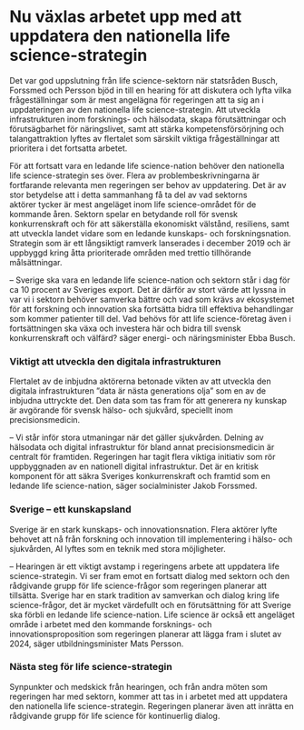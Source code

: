 # Nu växlas arbetet upp med att uppdatera den nationella life science-strategin

Det var god uppslutning från life science\-sektorn när statsråden Busch, Forssmed och Persson bjöd in till en hearing för att diskutera och lyfta vilka frågeställningar som är mest angelägna för regeringen att ta sig an i uppdateringen av den nationella life science\-strategin. Att utveckla infrastrukturen inom forsknings\- och hälsodata, skapa förutsättningar och förutsägbarhet för näringslivet, samt att stärka kompetensförsörjning och talangattraktion lyftes av flertalet som särskilt viktiga frågeställningar att prioritera i det fortsatta arbetet.


För att fortsatt vara en ledande life science\-nation behöver den nationella life science\-strategin ses över. Flera av problembeskrivningarna är fortfarande relevanta men regeringen ser behov av uppdatering. Det är av stor betydelse att i detta sammanhang få ta del av vad sektorns aktörer tycker är mest angeläget inom life science\-området för de kommande åren. Sektorn spelar en betydande roll för svensk konkurrenskraft och för att säkerställa ekonomiskt välstånd, resiliens, samt att utveckla landet vidare som en ledande kunskaps\- och forskningsnation. Strategin som är ett långsiktigt ramverk lanserades i december 2019 och är uppbyggd kring åtta prioriterade områden med trettio tillhörande målsättningar.

– Sverige ska vara en ledande life science\-nation och sektorn står i dag för ca 10 procent av Sveriges export. Det är därför av stort värde att lyssna in var vi i sektorn behöver samverka bättre och vad som krävs av ekosystemet för att forskning och innovation ska fortsätta bidra till effektiva behandlingar som kommer patienter till del. Vad behövs för att life science\-företag även i fortsättningen ska växa och investera här och bidra till svensk konkurrenskraft och välfärd? säger energi\- och näringsminister Ebba Busch.

### Viktigt att utveckla den digitala infrastrukturen

Flertalet av de inbjudna aktörerna betonade vikten av att utveckla den digitala infrastrukturen ”data är nästa generations olja” som en av de inbjudna uttryckte det. Den data som tas fram för att generera ny kunskap är avgörande för svensk hälso\- och sjukvård, speciellt inom precisionsmedicin.

– Vi står inför stora utmaningar när det gäller sjukvården. Delning av hälsodata och digital infrastruktur för bland annat precisionsmedicin är centralt för framtiden. Regeringen har tagit flera viktiga initiativ som rör uppbyggnaden av en nationell digital infrastruktur. Det är en kritisk komponent för att säkra Sveriges konkurrenskraft och framtid som en ledande life science\-nation, säger socialminister Jakob Forssmed.

### Sverige – ett kunskapsland

Sverige är en stark kunskaps\- och innovationsnation. Flera aktörer lyfte behovet att nå från forskning och innovation till implementering i hälso\- och sjukvården, AI lyftes som en teknik med stora möjligheter.

– Hearingen är ett viktigt avstamp i regeringens arbete att uppdatera life science\-strategin. Vi ser fram emot en fortsatt dialog med sektorn och den rådgivande grupp för life science\-frågor som regeringen planerar att tillsätta. Sverige har en stark tradition av samverkan och dialog kring life science\-frågor, det är mycket värdefullt och en förutsättning för att Sverige ska förbli en ledande life science\-nation. Life science är också ett angeläget område i arbetet med den kommande forsknings\- och innovationsproposition som regeringen planerar att lägga fram i slutet av 2024, säger utbildningsminister Mats Persson.

### Nästa steg för life science\-strategin

Synpunkter och medskick från hearingen, och från andra möten som regeringen har med sektorn, kommer att tas in i arbetet med att uppdatera den nationella life science\-strategin. Regeringen planerar även att inrätta en rådgivande grupp för life science för kontinuerlig dialog.
